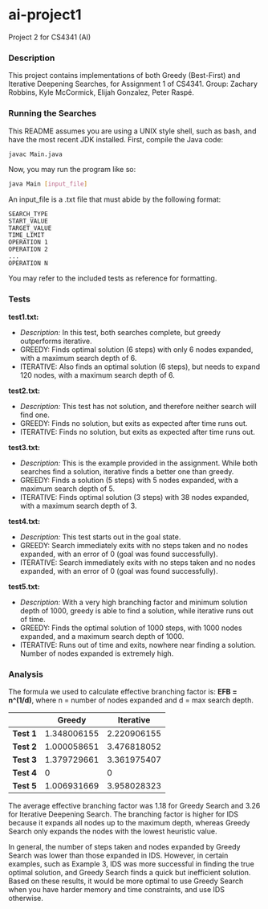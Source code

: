 # ai-project1
Project 2 for CS4341 (AI)

### Description
This project contains implementations of both Greedy (Best-First) and Iterative Deepening Searches, for Assignment 1 of CS4341. Group: Zachary Robbins, Kyle McCormick, Elijah Gonzalez, Peter Raspé.

### Running the Searches
This README assumes you are using a UNIX style shell, such as bash, and have the most recent JDK installed. First, compile the Java code:
```bash
javac Main.java
````

Now, you may run the program like so:
```bash
java Main [input_file]
```

An input_file is a .txt file that must abide by the following format:
```
SEARCH_TYPE
START_VALUE
TARGET_VALUE
TIME_LIMIT
OPERATION 1
OPERATION 2
...
OPERATION N
```

You may refer to the included tests as reference for formatting.


### Tests

**test1.txt:**
- *Description:* In this test, both searches complete, but greedy outperforms iterative.
- GREEDY: Finds optimal solution (6 steps) with only 6 nodes expanded, with a maximum search depth of 6.
- ITERATIVE: Also finds an optimal solution (6 steps), but needs to expand 120 nodes, with a maximum search depth of 6.

**test2.txt:**
- *Description:* This test has not solution, and therefore neither search will find one.
- GREEDY: Finds no solution, but exits as expected after time runs out.
- ITERATIVE: Finds no solution, but exits as expected after time runs out.

**test3.txt:**
- *Description:* This is the example provided in the assignment. While both searches find a solution, iterative finds a better one than greedy.
- GREEDY: Finds a solution (5 steps) with 5 nodes expanded, with a maximum search depth of 5.
- ITERATIVE: Finds optimal solution (3 steps) with 38 nodes expanded, with a maximum search depth of 3.

**test4.txt:**
- *Description:* This test starts out in the goal state.
- GREEDY: Search immediately exits with no steps taken and no nodes expanded, with an error of 0 (goal was found successfully).
- ITERATIVE: Search immediately exits with no steps taken and no nodes expanded, with an error of 0 (goal was found successfully).

**test5.txt:**
- *Description:* With a very high branching factor and minimum solution depth of 1000, greedy is able to find a solution, while iterative runs out of time.
- GREEDY: Finds the optimal solution of 1000 steps, with 1000 nodes expanded, and a maximum search depth of 1000.
- ITERATIVE: Runs out of time and exits, nowhere near finding a solution. Number of nodes expanded is extremely high.

### Analysis

The formula we used to calculate effective branching factor is: **EFB = n^(1/d)**, where n = number of nodes expanded and d = max search depth.

||Greedy|Iterative  |
|----------|------------|-----------|
|**Test 1**|1.348006155	|2.220906155|
|**Test 2**|1.000058651	|3.476818052|
|**Test 3**|1.379729661	|3.361975407|
|**Test 4**|0	        |0          |
|**Test 5**|1.006931669	|3.958028323|

The average effective branching factor was 1.18 for Greedy Search and 3.26 for Iterative Deepening Search. The branching factor is higher for IDS because it expands all nodes up to the maximum depth, whereas Greedy Search only expands the nodes with the lowest heuristic value.

In general, the number of steps taken and nodes expanded by Greedy Search was lower than those expanded in IDS. However, in certain examples, such as Example 3, IDS was more successful in finding the true optimal solution, and Greedy Search finds a quick but inefficient solution. Based on these results, it would be more optimal to use Greedy Search when you have harder memory and time constraints, and use IDS otherwise.
